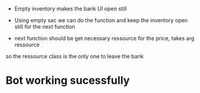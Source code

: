 + Empty inventory makes the bank UI open still
- Using empty sac we can do the function and keep the inventory open still for the next function
* next function should be get necessary ressource for the price, takes arg ressource

so the ressource class is the only one to leave the bank

# Bot working sucessfully